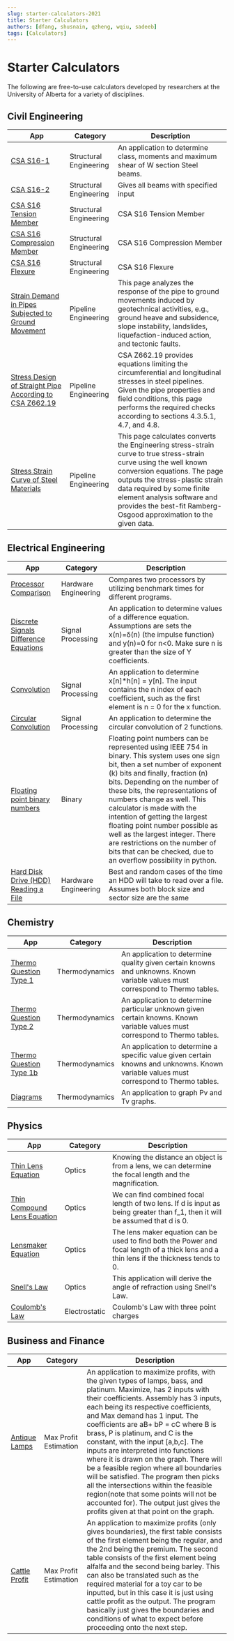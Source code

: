 ```yaml
---
slug: starter-calculators-2021
title: Starter Calculators
authors: [dfang, shusnain, qzheng, wqiu, sadeeb]
tags: [Calculators]
---
```


# Starter Calculators

The following are free-to-use calculators developed by researchers at the University of Alberta for a variety of disciplines.

## Civil Engineering

| App                                                                                                                                                    | Category               | Description                                                                                                                                                                                                                                                                                                          |
| ------------------------------------------------------------------------------------------------------------------------------------------------------ | ---------------------- | -------------------------------------------------------------------------------------------------------------------------------------------------------------------------------------------------------------------------------------------------------------------------------------------------------------------- |
| [CSA S16-1](https://mecsimcalc.com/app/8201998/csa_s_16_1)                                                                                             | Structural Engineering | An application to determine class, moments and maximum shear of W section Steel beams.                                                                                                                                                                                                                               |
| [CSA S16-2](https://mecsimcalc.com/app/0595262/csa_s_16_2)                                                                                             | Structural Engineering | Gives all beams with specified input                                                                                                                                                                                                                                                                                 |
| [CSA S16 Tension Member](https://mecsimcalc.com/app/0935172/csa_s_16_tension_member)                                                                   | Structural Engineering | CSA S16 Tension Member                                                                                                                                                                                                                                                                                               |
| [CSA S16 Compression Member](https://mecsimcalc.com/app/0201297/csa_s_16_compression_member)                                                           | Structural Engineering | CSA S16 Compression Member                                                                                                                                                                                                                                                                                           |
| [CSA S16 Flexure](https://mecsimcalc.com/app/9717102/csa_s_16_flexure)                                                                                 | Structural Engineering | CSA S16 Flexure                                                                                                                                                                                                                                                                                                      |
| [Strain Demand in Pipes Subjected to Ground Movement](https://mecsimcalc.com/app/6888704/strain_demand_in_pipes_subjected_to_ground_movement)          | Pipeline Engineering   | This page analyzes the response of the pipe to ground movements induced by geotechnical activities, e.g., ground heave and subsidence, slope instability, landslides, liquefaction-induced action, and tectonic faults.                                                                                              |
| [Stress Design of Straight Pipe According to CSA Z662.19](https://mecsimcalc.com/app/4446725/stress_design_of_straight_pipe_according_to_csa_z_662_19) | Pipeline Engineering   | CSA Z662.19 provides equations limiting the circumferential and longitudinal stresses in steel pipelines. Given the pipe properties and field conditions, this page performs the required checks according to sections 4.3.5.1, 4.7, and 4.8.                                                                        |
| [Stress Strain Curve of Steel Materials](https://mecsimcalc.com/app/9389449/stress_strain_curve_of_steel_materials)                                    | Pipeline Engineering   | This page calculates converts the Engineering stress-strain curve to true stress-strain curve using the well known conversion equations. The page outputs the stress-plastic strain data required by some finite element analysis software and provides the best-fit Ramberg-Osgood approximation to the given data. |

## Electrical Engineering

| App                                                                                                               | Category             | Description                                                                                                                                                                                                                                                                                                                                                                                                                                                                                                  |
| ----------------------------------------------------------------------------------------------------------------- | -------------------- | ------------------------------------------------------------------------------------------------------------------------------------------------------------------------------------------------------------------------------------------------------------------------------------------------------------------------------------------------------------------------------------------------------------------------------------------------------------------------------------------------------------ |
| [Processor Comparison](https://mecsimcalc.com/app/5558606/processor_comparison)                                   | Hardware Engineering | Compares two processors by utilizing benchmark times for different programs.                                                                                                                                                                                                                                                                                                                                                                                                                                 |
| [Discrete Signals Difference Equations](https://mecsimcalc.com/app/8483456/discrete_signals_difference_equations) | Signal Processing    | An application to determine values of a difference equation. Assumptions are sets the x(n)=δ(n) (the impulse function) and y(n)=0 for n<0. Make sure n is greater than the size of Y coefficients.                                                                                                                                                                                                                                                                                                           |
| [Convolution](https://mecsimcalc.com/app/9697406/convolution)                                                     | Signal Processing    | An application to determine x[n]\*h[n] = y[n]. The input contains the n index of each coefficient, such as the first element is n = 0 for the x function.                                                                                                                                                                                                                                                                                                                                                    |
| [Circular Convolution](https://mecsimcalc.com/app/1085971/circular_convolution)                                   | Signal Processing    | An application to determine the circular convolution of 2 functions.                                                                                                                                                                                                                                                                                                                                                                                                                                         |
| [Floating point binary numbers](https://mecsimcalc.com/app/5513818/floating_point_binary_numbers)                 | Binary               | Floating point numbers can be represented using IEEE 754 in binary. This system uses one sign bit, then a set number of exponent (k) bits and finally, fraction (n) bits. Depending on the number of these bits, the representations of numbers change as well. This calculator is made with the intention of getting the largest floating point number possible as well as the largest integer. There are restrictions on the number of bits that can be checked, due to an overflow possibility in python. |
| [Hard Disk Drive (HDD) Reading a File](https://mecsimcalc.com/app/0378917/hard_disk_drive_hdd_reading_a_file)     | Hardware Engineering | Best and random cases of the time an HDD will take to read over a file. Assumes both block size and sector size are the same                                                                                                                                                                                                                                                                                                                                                                                 |

## Chemistry

| App                                                                                    | Category       | Description                                                                                                                             |
| -------------------------------------------------------------------------------------- | -------------- | --------------------------------------------------------------------------------------------------------------------------------------- |
| [Thermo Question Type 1](https://mecsimcalc.com/app/0663779/thermo_question_type_1)    | Thermodynamics | An application to determine quality given certain knowns and unknowns. Known variable values must correspond to Thermo tables.          |
| [Thermo Question Type 2](https://mecsimcalc.com/app/1903331/thermo_question_type_2)    | Thermodynamics | An application to determine particular unknown given certain knowns. Known variable values must correspond to Thermo tables.            |
| [Thermo Question Type 1b](https://mecsimcalc.com/app/2584336/thermo_question_type_1_b) | Thermodynamics | An application to determine a specific value given certain knowns and unknowns. Known variable values must correspond to Thermo tables. |
| [Diagrams](https://mecsimcalc.com/app/3069689/diagrams)                                | Thermodynamics | An application to graph Pv and Tv graphs.                                                                                               |

## Physics

| App                                                                                           | Category      | Description                                                                                                                              |
| --------------------------------------------------------------------------------------------- | ------------- | ---------------------------------------------------------------------------------------------------------------------------------------- |
| [Thin Lens Equation](https://mecsimcalc.com/app/3152375/thin_lens_equation)                   | Optics        | Knowing the distance an object is from a lens, we can determine the focal length and the magnification.                                  |
| [Thin Compound Lens Equation](https://mecsimcalc.com/app/9676607/thin_compound_lens_equation) | Optics        | We can find combined focal length of two lens. If d is input as being greater than f_1, then it will be assumed that d is 0.             |
| [Lensmaker Equation](https://mecsimcalc.com/app/6017792/lensmaker_equation)                   | Optics        | The lens maker equation can be used to find both the Power and focal length of a thick lens and a thin lens if the thickness tends to 0. |
| [Snell's Law](https://mecsimcalc.com/app/1227912/snells_law)                                  | Optics        | This application will derive the angle of refraction using Snell's Law.                                                                  |
| [Coulomb's Law](https://mecsimcalc.com/app/5545394/coulombs_law)                              | Electrostatic | Coulomb's Law with three point charges                                                                                                   |

## Business and Finance

| App                                                               | Category              | Description                                                                                                                                                                                                                                                                                                                                                                                                                                                                                                                                                                                                                                                                                        |
| ----------------------------------------------------------------- | --------------------- | -------------------------------------------------------------------------------------------------------------------------------------------------------------------------------------------------------------------------------------------------------------------------------------------------------------------------------------------------------------------------------------------------------------------------------------------------------------------------------------------------------------------------------------------------------------------------------------------------------------------------------------------------------------------------------------------------- |
| [Antique Lamps](https://mecsimcalc.com/app/6285257/antique_lamps) | Max Profit Estimation | An application to maximize profits, with the given types of lamps, bass, and platinum. Maximize, has 2 inputs with their coefficients. Assembly has 3 inputs, each being its respective coefficients, and Max demand has 1 input. The coefficients are aB+ bP = cC where B is brass, P is platinum, and C is the constant, with the input [a,b,c]. The inputs are interpreted into functions where it is drawn on the graph. There will be a feasible region where all boundaries will be satisfied. The program then picks all the intersections within the feasible region(note that some points will not be accounted for). The output just gives the profits given at that point on the graph. |
| [Cattle Profit](https://mecsimcalc.com/app/4532115/cattle_profit) | Max Profit Estimation | An application to maximize profits (only gives boundaries), the first table consists of the first element being the regular, and the 2nd being the premium. The second table consists of the first element being alfalfa and the second being barley. This can also be translated such as the required material for a toy car to be inputted, but in this case it is just using cattle profit as the output. The program basically just gives the boundaries and conditions of what to expect before proceeding onto the next step.                                                                                                                                                                |

